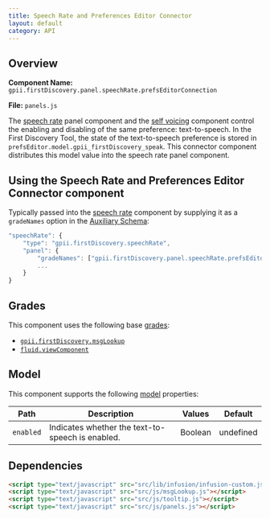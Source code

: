 ```yaml
---
title: Speech Rate and Preferences Editor Connector
layout: default
category: API
---
```


## Overview

**Component Name:** `gpii.firstDiscovery.panel.speechRate.prefsEditorConnection`

**File:** `panels.js`

The [speech rate](speechRate.md) panel component and the [self voicing](selfVoicing.md) component
control the enabling and disabling of the same preference: text-to-speech.
In the First Discovery Tool, the state of the text-to-speech preference is stored in
`prefsEditor.model.gpii_firstDiscovery_speak`.
This connector component distributes this model value into the speech rate panel component.

## Using the Speech Rate and Preferences Editor Connector component

Typically passed into the [speech rate](speechRate.md) component by supplying it as a
`gradeNames` option in the
[Auxiliary Schema](http://docs.fluidproject.org/infusion/development/AuxiliarySchemaForPreferencesFramework.html):

```javascript
"speechRate": {
    "type": "gpii.firstDiscovery.speechRate",
    "panel": {
        "gradeNames": ["gpii.firstDiscovery.panel.speechRate.prefsEditorConnection"],
        ...
    }
}
```

## Grades

This component uses the following base
[grades](http://docs.fluidproject.org/infusion/development/ComponentGrades.html):

* [`gpii.firstDiscovery.msgLookup`](msgLookup.md)
* [`fluid.viewComponent`](http://docs.fluidproject.org/infusion/development/ComponentGrades.html)

## Model

This component supports the following
[model](http://docs.fluidproject.org/infusion/development/tutorial-gettingStartedWithInfusion/ModelComponents.html)
properties:

| Path   | Description | Values | Default |
|--------|-------------|--------|---------|
| `enabled` | Indicates whether the text-to-speech is enabled. | Boolean | undefined |


## Dependencies

```html
<script type="text/javascript" src="src/lib/infusion/infusion-custom.js"></script>
<script type="text/javascript" src="src/js/msgLookup.js"></script>
<script type="text/javascript" src="src/js/tooltip.js"></script>
<script type="text/javascript" src="src/js/panels.js"></script>
```


